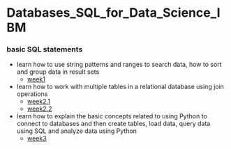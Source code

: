 # Databases_SQL_for_Data_Science_IBM

### basic SQL statements

- learn how to use string patterns and ranges to search data, how to sort and group data in result sets
  - [week1](https://github.com/vnaveen97/Databases_SQL_for_Data_Science_IBM/blob/master/week1)
- learn how to work with multiple tables in a relational database using join operations
  - [week2.1](https://github.com/vnaveen97/Databases_SQL_for_Data_Science_IBM/blob/master/week2.1)
  - [week2.2](https://github.com/vnaveen97/Databases_SQL_for_Data_Science_IBM/blob/master/week2.2)
- learn how to explain the basic concepts related to using Python to connect to databases and then create tables, load data, query data using SQL and analyze data using Python
  - [week3](https://github.com/vnaveen97/Databases_SQL_for_Data_Science_IBM/blob/master/week3.pdf)

